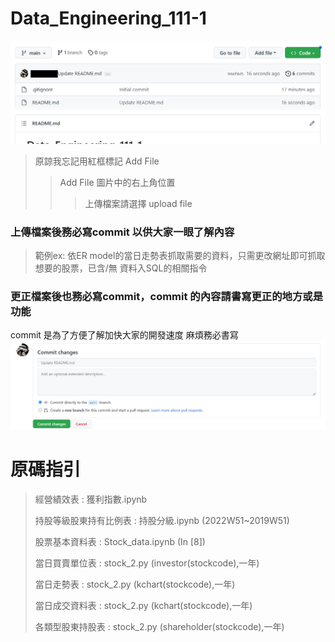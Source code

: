 # Data_Engineering_111-1
<img src="https://github.com/Larisa-HSU/Data_Engineering_111-1/blob/main/Picture/Screenshot%202022-12-13%20194642.png" width='600' leight='1000'/></img>
> 原諒我忘記用紅框標記 Add File </p>
> > Add File 圖片中的右上角位置
> > >上傳檔案請選擇 upload file
### 上傳檔案後務必寫commit 以供大家一眼了解內容 
> 範例ex:  依ER model的當日走勢表抓取需要的資料，只需更改網址即可抓取想要的股票，已含/無 資料入SQL的相關指令
### 更正檔案後也務必寫commit，commit 的內容請書寫更正的地方或是功能
commit 是為了方便了解加快大家的開發速度 麻煩務必書寫
<img src="https://github.com/Larisa-HSU/Data_Engineering_111-1/blob/main/Picture/Screenshot%202022-12-13%20193647.png" width='600' leight='1000'/></img>

# 原碼指引
> 經營績效表 : 獲利指數.ipynb </p>
> 持股等級股東持有比例表 : 持股分級.ipynb (2022W51~2019W51) </p>
> 股票基本資料表 : Stock_data.ipynb (In [8]) </p>
> 當日買賣單位表 : stock_2.py (investor(stockcode),一年) </p>
> 當日走勢表 : stock_2.py (kchart(stockcode),一年) </p>
> 當日成交資料表 : stock_2.py (kchart(stockcode),一年) </p>
> 各類型股東持股表 : stock_2.py (shareholder(stockcode),一年) </p>

